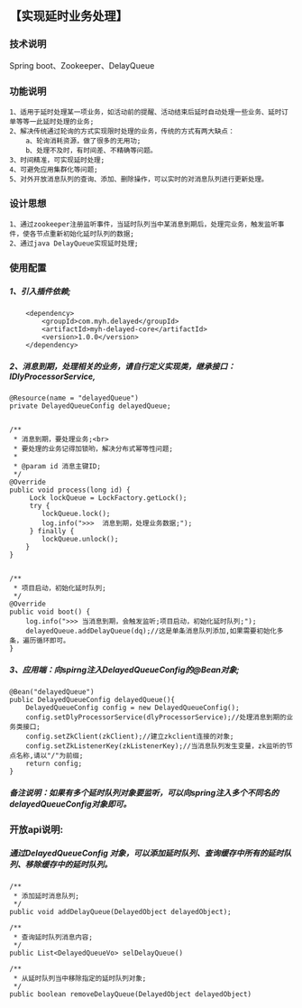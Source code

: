 
## 【实现延时业务处理】

### 技术说明

   Spring boot、Zookeeper、DelayQueue

### 功能说明

	1、适用于延时处理某一项业务，如活动前的提醒、活动结束后延时自动处理一些业务、延时订单等等一此延时处理的业务;
	2、解决传统通过轮询的方式实现限时处理的业务，传统的方式有两大缺点：
		a、轮询消耗资源，做了很多的无用功;
		b、处理不及时，有时间差、不精确等问题。
	3、时间精准，可实现延时处理;
	4、可避免应用集群化等问题;
	5、对外开放消息队列的查询、添加、删除操作，可以实时的对消息队列进行更新处理。
	
### 设计思想
    
    1、通过zookeeper注册监听事件，当延时队列当中某消息到期后，处理完业务，触发监听事件，使各节点重新初始化延时队列的数据;
    2、通过java DelayQueue实现延时处理;

### 使用配置


##### 1、引入插件依赖;

		<dependency>
        	<groupId>com.myh.delayed</groupId>
        	<artifactId>myh-delayed-core</artifactId>
        	<version>1.0.0</version>
        </dependency>


##### 2、消息到期，处理相关的业务，请自行定义实现类，继承接口：IDlyProcessorService,

	@Resource(name = "delayedQueue")
    private DelayedQueueConfig delayedQueue;


	/**
     * 消息到期，要处理业务;<br>
     * 要处理的业务记得加锁哟，解决分布式幂等性问题;
     * 
     * @param id 消息主键ID;
     */
    @Override
    public void process(long id) {
    	 Lock lockQueue = LockFactory.getLock();
    	 try {
    	 	lockQueue.lock();
        	log.info(">>>  消息到期，处理业务数据;");
    	 } finally {
            lockQueue.unlock();
        }
    }


	/**
     * 项目启动，初始化延时队列;
     */
    @Override
    public void boot() {
        log.info(">>> 当消息到期，会触发监听;项目启动，初始化延时队列;");
        delayedQueue.addDelayQueue(dq);//这是单条消息队列添加,如果需要初始化多条，遍历循环即可。
    }



##### 3、应用端：向spirng注入DelayedQueueConfig的@Bean对象;

	@Bean("delayedQueue")
	public DelayedQueueConfig delayedQueue(){
	    DelayedQueueConfig config = new DelayedQueueConfig();
	    config.setDlyProcessorService(dlyProcessorService);//处理消息到期的业务类接口;
	    config.setZkClient(zkClient);//建立zkclient连接的对象;
	    config.setZkListenerKey(zkListenerKey);//当消息队列发生变量，zk监听的节点名称,请以"/"为前缀;
	    return config;
	}


##### 备注说明：如果有多个延时队列对象要监听，可以向spring注入多个不同名的delayedQueueConfig对象即可。



### 开放api说明:


##### 通过DelayedQueueConfig 对象，可以添加延时队列、查询缓存中所有的延时队列、移除缓存中的延时队列。
	
	
	/**
     * 添加延时消息队列;
     */
	public void addDelayQueue(DelayedObject delayedObject);
	
	/**
     * 查询延时队列消息内容;
     */
    public List<DelayedQueueVo> selDelayQueue()
	
	/**
     * 从延时队列当中移除指定的延时队列对象;
     */
    public boolean removeDelayQueue(DelayedObject delayedObject)
	
	
